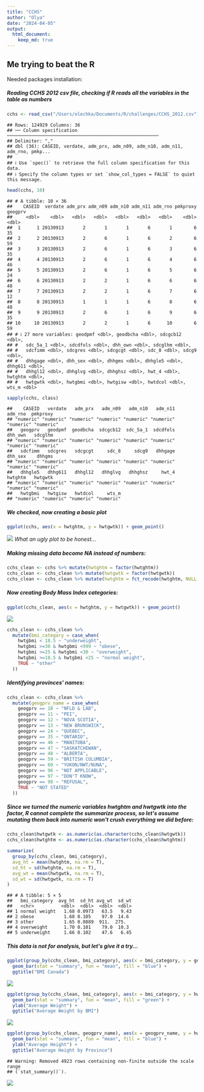 ```yaml
---
title: "CCHS"
author: "Olya"
date: "2024-04-05"
output: 
  html_document:
    keep_md: true
---
```


## Me trying to beat the R 

Needed packages installation:


##### Reading CCHS 2012 csv file, checking if R reads all the variables in the table as numbers

```r
cchs <- read_csv("/Users/olechka/Documents/R/challenges/CCHS_2012.csv")
```

```
## Rows: 124929 Columns: 36
## ── Column specification ────────────────────────────────────────────────────────
## Delimiter: ","
## dbl (36): CASEID, verdate, adm_prx, adm_n09, adm_n10, adm_n11, adm_rno, pmkp...
## 
## ℹ Use `spec()` to retrieve the full column specification for this data.
## ℹ Specify the column types or set `show_col_types = FALSE` to quiet this message.
```

```r
head(cchs, 10)
```

```
## # A tibble: 10 × 36
##    CASEID  verdate adm_prx adm_n09 adm_n10 adm_n11 adm_rno pmkproxy geogprv
##     <dbl>    <dbl>   <dbl>   <dbl>   <dbl>   <dbl>   <dbl>    <dbl>   <dbl>
##  1      1 20130913       2       1       1       6       1        6      35
##  2      2 20130913       2       6       1       6       2        6      59
##  3      3 20130913       2       6       1       6       3        6      35
##  4      4 20130913       2       6       1       6       4        6      46
##  5      5 20130913       2       6       1       6       5        6      24
##  6      6 20130913       2       2       1       6       6        6      48
##  7      7 20130913       2       2       1       6       7        6      12
##  8      8 20130913       1       1       1       6       8        6      48
##  9      9 20130913       2       6       1       6       9        6      35
## 10     10 20130913       2       2       1       6      10        6      59
## # ℹ 27 more variables: geodpmf <dbl>, geodbcha <dbl>, sdcgcb12 <dbl>,
## #   sdc_5a_1 <dbl>, sdcdfols <dbl>, dhh_own <dbl>, sdcglhm <dbl>,
## #   sdcfimm <dbl>, sdcgres <dbl>, sdcgcgt <dbl>, sdc_8 <dbl>, sdcg9 <dbl>,
## #   dhhgage <dbl>, dhh_sex <dbl>, dhhgms <dbl>, dhhgle5 <dbl>, dhhg611 <dbl>,
## #   dhhgl12 <dbl>, dhhglvg <dbl>, dhhghsz <dbl>, hwt_4 <dbl>, hwtghtm <dbl>,
## #   hwtgwtk <dbl>, hwtgbmi <dbl>, hwtgisw <dbl>, hwtdcol <dbl>, wts_m <dbl>
```

```r
sapply(cchs, class)
```

```
##    CASEID   verdate   adm_prx   adm_n09   adm_n10   adm_n11   adm_rno  pmkproxy 
## "numeric" "numeric" "numeric" "numeric" "numeric" "numeric" "numeric" "numeric" 
##   geogprv   geodpmf  geodbcha  sdcgcb12  sdc_5a_1  sdcdfols   dhh_own   sdcglhm 
## "numeric" "numeric" "numeric" "numeric" "numeric" "numeric" "numeric" "numeric" 
##   sdcfimm   sdcgres   sdcgcgt     sdc_8     sdcg9   dhhgage   dhh_sex    dhhgms 
## "numeric" "numeric" "numeric" "numeric" "numeric" "numeric" "numeric" "numeric" 
##   dhhgle5   dhhg611   dhhgl12   dhhglvg   dhhghsz     hwt_4   hwtghtm   hwtgwtk 
## "numeric" "numeric" "numeric" "numeric" "numeric" "numeric" "numeric" "numeric" 
##   hwtgbmi   hwtgisw   hwtdcol     wts_m 
## "numeric" "numeric" "numeric" "numeric"
```

##### We checked, now creating a basic plot


```r
ggplot(cchs, aes(x = hwtghtm, y = hwtgwtk)) + geom_point()
```

![](CCHS_files/figure-html/unnamed-chunk-2-1.png)<!-- -->
*What an ugly plot to be honest...*

##### Making missing data become NA instead of numbers:

```r
cchs_clean <- cchs %>% mutate(hwtghtm = factor(hwtghtm))
cchs_clean <- cchs_clean %>% mutate(hwtgwtk = factor(hwtgwtk))
cchs_clean <- cchs_clean %>% mutate(hwtghtm = fct_recode(hwtghtm, NULL = "9.996", NULL = "9.999"))
```

##### Now creating Body Mass Index categories:

```r
ggplot(cchs_clean, aes(x = hwtghtm, y = hwtgwtk)) + geom_point()
```

![](CCHS_files/figure-html/unnamed-chunk-4-1.png)<!-- -->

```r
cchs_clean <- cchs_clean %>%
  mutate(bmi_category = case_when(
    hwtgbmi < 18.5 ~ "underweight",
    hwtgbmi >=30 & hwtgbmi <999 ~ "obese",
    hwtgbmi >=25 & hwtgbmi <30 ~ "overweight",
    hwtgbmi >=18.5 & hwtgbmi <25 ~ "normal weight",
    TRUE ~ "other"
  ))
```

##### Identifying provinces' names:


```r
cchs_clean <- cchs_clean %>%
  mutate(geogprv_name = case_when(
    geogprv == 10 ~ "NFLD & LAB",
    geogprv == 11 ~ "PEI",
    geogprv == 12 ~ "NOVA SCOTIA",
    geogprv == 13 ~ "NEW BRUNSWICK",
    geogprv == 24 ~ "QUEBEC",
    geogprv == 35 ~ "ONTARIO",
    geogprv == 46 ~ "MANITOBA",
    geogprv == 47 ~ "SASKATCHEWAN",
    geogprv == 48 ~ "ALBERTA",
    geogprv == 59 ~ "BRITISH COLUMBIA",
    geogprv == 60 ~ "YUKON/NWT/NUNA",
    geogprv == 96 ~ "NOT APPLICABLE",
    geogprv == 97 ~ "DON'T KNOW",
    geogprv == 98 ~ "REFUSAL",
    TRUE ~ "NOT STATED"
  ))
```

##### Since we turned the numeric variables hwtghtm and hwtgwtk into the factor, R cannot complete the summarize process, so let's assume mutating them back into numeric won't crush everythimg we did before:


```r
cchs_clean$hwtgwtk <- as.numeric(as.character(cchs_clean$hwtgwtk))
cchs_clean$hwtghtm <- as.numeric(as.character(cchs_clean$hwtghtm))

summarize(
  group_by(cchs_clean, bmi_category), 
  avg_ht = mean(hwtghtm, na.rm = T), 
  sd_ht = sd(hwtghtm, na.rm = T),
  avg_wt = mean(hwtgwtk, na.rm = T), 
  sd_wt = sd(hwtgwtk, na.rm = T)
)
```

```
## # A tibble: 5 × 5
##   bmi_category  avg_ht  sd_ht avg_wt  sd_wt
##   <chr>          <dbl>  <dbl>  <dbl>  <dbl>
## 1 normal weight   1.68 0.0973   63.5   9.43
## 2 obese           1.68 0.105    97.0  14.6 
## 3 other           1.65 0.0889  911.  275.  
## 4 overweight      1.70 0.101    79.0  10.3 
## 5 underweight     1.66 0.102    47.6   6.45
```

##### This data is not for analysis, but let's give it a try...

```r
ggplot(group_by(cchs_clean, bmi_category), aes(x = bmi_category, y = geogprv_name)) +
  geom_bar(stat = "summary", fun = "mean", fill = "blue") +
  ggtitle("BMI Canada")
```

![](CCHS_files/figure-html/unnamed-chunk-7-1.png)<!-- -->

```r
ggplot(group_by(cchs_clean, bmi_category), aes(x = bmi_category, y = hwtgwtk)) +
  geom_bar(stat = "summary", fun = "mean", fill = "green") +
  ylab("Average Weight") +
  ggtitle("Average Weight by BMI")
```

![](CCHS_files/figure-html/unnamed-chunk-7-2.png)<!-- -->

```r
ggplot(group_by(cchs_clean, geogprv_name), aes(x = geogprv_name, y = hwtghtm)) +
  geom_bar(stat = "summary", fun = "mean", fill = "blue") +
  ylab("Average Height") +
  ggtitle("Average Height by Province")
```

```
## Warning: Removed 4923 rows containing non-finite outside the scale range
## (`stat_summary()`).
```

![](CCHS_files/figure-html/unnamed-chunk-7-3.png)<!-- -->
